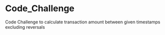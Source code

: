 # Code_Challenge
Code Challenge to calculate transaction amount between given timestamps excluding reversals
